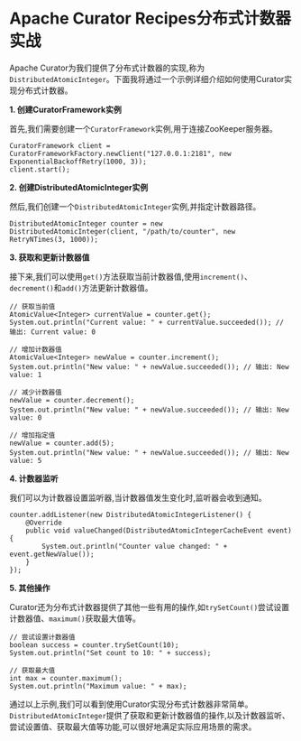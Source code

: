 # Apache Curator Recipes分布式计数器实战

Apache Curator为我们提供了分布式计数器的实现,称为`DistributedAtomicInteger`。下面我将通过一个示例详细介绍如何使用Curator实现分布式计数器。

**1. 创建CuratorFramework实例**

首先,我们需要创建一个`CuratorFramework`实例,用于连接ZooKeeper服务器。

```
CuratorFramework client = CuratorFrameworkFactory.newClient("127.0.0.1:2181", new ExponentialBackoffRetry(1000, 3));
client.start();
```

**2. 创建DistributedAtomicInteger实例**

然后,我们创建一个`DistributedAtomicInteger`实例,并指定计数器路径。

```
DistributedAtomicInteger counter = new DistributedAtomicInteger(client, "/path/to/counter", new RetryNTimes(3, 1000));
```

**3. 获取和更新计数器值**

接下来,我们可以使用`get()`方法获取当前计数器值,使用`increment()`、`decrement()`和`add()`方法更新计数器值。

```
// 获取当前值
AtomicValue<Integer> currentValue = counter.get();
System.out.println("Current value: " + currentValue.succeeded()); // 输出: Current value: 0

// 增加计数器值
AtomicValue<Integer> newValue = counter.increment();
System.out.println("New value: " + newValue.succeeded()); // 输出: New value: 1

// 减少计数器值
newValue = counter.decrement();
System.out.println("New value: " + newValue.succeeded()); // 输出: New value: 0

// 增加指定值
newValue = counter.add(5);
System.out.println("New value: " + newValue.succeeded()); // 输出: New value: 5
```

**4. 计数器监听**

我们可以为计数器设置监听器,当计数器值发生变化时,监听器会收到通知。

```
counter.addListener(new DistributedAtomicIntegerListener() {
    @Override
    public void valueChanged(DistributedAtomicIntegerCacheEvent event) {
        System.out.println("Counter value changed: " + event.getNewValue());
    }
});
```

**5. 其他操作**

Curator还为分布式计数器提供了其他一些有用的操作,如`trySetCount()`尝试设置计数器值、`maximum()`获取最大值等。

```
// 尝试设置计数器值
boolean success = counter.trySetCount(10);
System.out.println("Set count to 10: " + success);

// 获取最大值
int max = counter.maximum();
System.out.println("Maximum value: " + max);
```

通过以上示例,我们可以看到使用Curator实现分布式计数器非常简单。`DistributedAtomicInteger`提供了获取和更新计数器值的操作,以及计数器监听、尝试设置值、获取最大值等功能,可以很好地满足实际应用场景的需求。
